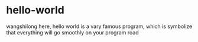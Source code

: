 # hello-world

wangshilong here, hello world is a vary famous program, which is symbolize that everything will go smoothly on your program road
